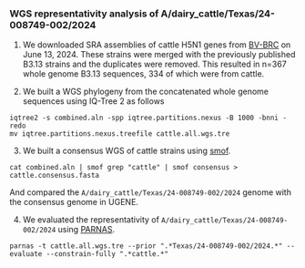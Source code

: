 ### WGS representativity analysis of  A/dairy_cattle/Texas/24-008749-002/2024 ###

1. We downloaded SRA assemblies of cattle H5N1 genes from [BV-BRC](https://www.bv-brc.org/view/Taxonomy/11320#view_tab=genomes&filter=and(eq(subtype,%22H5N1%22),eq(collection_year,%222024%22),eq(geographic_group,%22North%20America%22),ne(genbank_accessions,*))&defaultColumns=-cds,h5_clade,segment,sra_accession,collection_date,-genbank_accessions&defaultSort=genome_name,segment) on June 13, 2024. These strains were merged with the previously published B3.13 strains and the duplicates were removed. This resulted in n=367 whole genome B3.13 sequences, 334 of which were from cattle.

2. We built a WGS phylogeny from the concatenated whole genome sequences using IQ-Tree 2 as follows
```
iqtree2 -s combined.aln -spp iqtree.partitions.nexus -B 1000 -bnni -redo
mv iqtree.partitions.nexus.treefile cattle.all.wgs.tre
```

3. We built a consensus WGS of cattle strains using [smof](https://github.com/incertae-sedis/smof).
```
cat combined.aln | smof grep "cattle" | smof consensus > cattle.consensus.fasta
```
And compared the `A/dairy_cattle/Texas/24-008749-002/2024` genome with the consensus genome in UGENE.

4. We evaluated the representativity of `A/dairy_cattle/Texas/24-008749-002/2024` using [PARNAS](https://github.com/flu-crew/parnas).
```
parnas -t cattle.all.wgs.tre --prior ".*Texas/24-008749-002/2024.*" --evaluate --constrain-fully ".*cattle.*"
```
